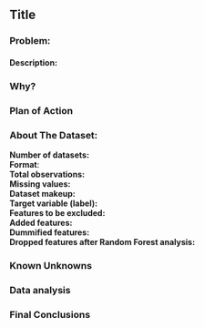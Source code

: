## Title

### Problem:

#### Description:


### Why?


### Plan of Action


### About The Dataset:

**Number of datasets:**  
**Format**:   
**Total observations:**   
**Missing values:**   
**Dataset makeup:**   
**Target variable (label):**   
**Features to be excluded:**   
**Added features:**   
**Dummified features:**   
**Dropped features after Random Forest analysis:**  

### Known Unknowns


### Data analysis


### Final Conclusions
